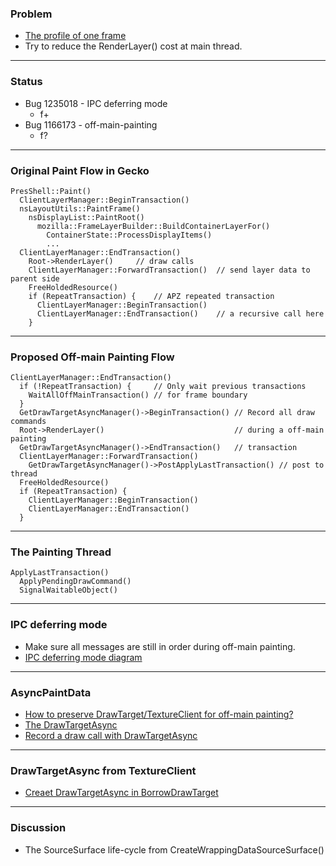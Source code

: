 ### Problem
* [The profile of one frame](Profiler_DisplayList_DisplayItem_RenderLayer.png)
* Try to reduce the RenderLayer() cost at main thread.

---

### Status
* Bug 1235018 - IPC deferring mode
  * f+
* Bug 1166173 - off-main-painting
  * f?

---

### Original Paint Flow in Gecko
    PresShell::Paint()
      ClientLayerManager::BeginTransaction()
      nsLayoutUtils::PaintFrame()
        nsDisplayList::PaintRoot()
          mozilla::FrameLayerBuilder::BuildContainerLayerFor()
            ContainerState::ProcessDisplayItems()
            ...
      ClientLayerManager::EndTransaction()
        Root->RenderLayer()     // draw calls
        ClientLayerManager::ForwardTransaction()  // send layer data to parent side
        FreeHoldedResource()
        if (RepeatTransaction) {    // APZ repeated transaction
          ClientLayerManager::BeginTransaction()
          ClientLayerManager::EndTransaction()    // a recursive call here
        }

----

### Proposed Off-main Painting Flow
    ClientLayerManager::EndTransaction()
      if (!RepeatTransaction) {     // Only wait previous transactions
        WaitAllOffMainTransaction() // for frame boundary
      }
      GetDrawTargetAsyncManager()->BeginTransaction() // Record all draw commands
      Root->RenderLayer()                             // during a off-main painting
      GetDrawTargetAsyncManager()->EndTransaction()   // transaction
      ClientLayerManager::ForwardTransaction()
        GetDrawTargetAsyncManager()->PostApplyLastTransaction() // post to thread
      FreeHoldedResource()
      if (RepeatTransaction) {
        ClientLayerManager::BeginTransaction()
        ClientLayerManager::EndTransaction()
      }

----

### The Painting Thread
    ApplyLastTransaction()
      ApplyPendingDrawCommand()
      SignalWaitableObject()

---

### IPC deferring mode
* Make sure all messages are still in order during off-main painting.
* [IPC deferring mode diagram](https://github.com/JerryShih/doc/blob/master/off-main-painting/ipc.md)

---

### AsyncPaintData
* [How to preserve DrawTarget/TextureClient for off-main painting?](https://github.com/JerryShih/doc/blob/master/off-main-painting/asyncPaintData.md)
* [The DrawTargetAsync](https://github.com/JerryShih/doc/blob/master/off-main-painting/drawTargetAsync.md)
* [Record a draw call with DrawTargetAsync](https://github.com/JerryShih/gecko-dev/blob/d803e9247ed2f9796eb6ab9c6e171903bb456f72/gfx/2d/DrawTargetAsync.cpp#L199)

---

### DrawTargetAsync from TextureClient
* [Creaet DrawTargetAsync in BorrowDrawTarget](https://github.com/JerryShih/gecko-dev/blob/c995ee9f284cc0a093d17153b12a1ba0f2ff920a/gfx/layers/client/TextureClient.cpp#L696)

---

### Discussion
* The SourceSurface life-cycle from CreateWrappingDataSourceSurface()
